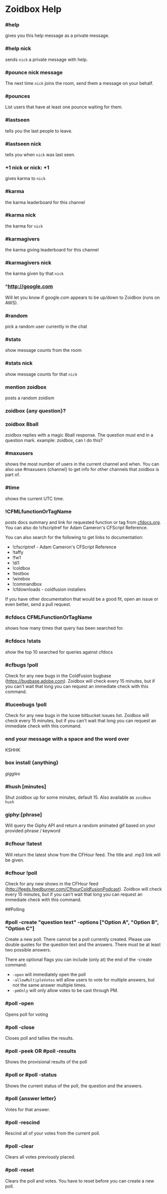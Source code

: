 # Zoidbox Help

### #help

gives you this help message as a private message.

### #help nick

sends `nick` a private message with help.

### #pounce nick message

The next time `nick` joins the room, send them a message on your behalf.

### #pounces

List users that have at least one pounce waiting for them.

### #lastseen

tells you the last people to leave.

### #lastseen nick

tells you when `nick` was last seen.

### +1 nick or nick: +1

gives karma to `nick`

### #karma

the karma leaderboard for this channel

### #karma nick

the karma for `nick`

### #karmagivers

the karma giving leaderboard for this channel

### #karmagivers nick

the karma given by that `nick`

### ^http://google.com

Will let you know if google.com appears to be up/down to Zoidbox (runs on AWS).

### #random

pick a random user currently in the chat

### #stats

show message counts from the room

### #stats nick

show message counts for that `nick`

### mention zoidbox

posts a random zoidism

### zoidbox {any question}?
### zoidbox 8ball

zoidbox replies with a magic 8ball response.  The question must end in a question mark. example: zoidbox, can I do this?

### #maxusers

shows the most number of users in the current channel and when.  You can also use #maxusers {channel} to get info for other channels that zoidbox is part of.

### #time

shows the current UTC time.

### !CFMLfunctionOrTagName

posts docs summary and link for requested function or tag from [cfdocs.org](http://cfdocs.org).  You can also do !cfscriptref for Adam Cameron's CFScript Reference.

You can also search for the following to get links to documentation:

- !cfscriptref - Adam Cameron's CFScript Reference
- !taffy
- !fw1
- !di1
- !coldbox
- !testbox
- !wirebox
- !commandbox
- !cfdownloads - coldfusion installers

If you have other documentation that would be a good fit, open an issue or even better, send a pull request.

### #cfdocs CFMLFunctionOrTagName

shows how many times that query has been searched for.

### #cfdocs !stats

show the top 10 searched for queries against cfdocs

### #cfbugs !poll

Check for any new bugs in the ColdFusion bugbase (https://bugbase.adobe.com). Zoidbox will check every 15 minutes, but if you can't wait that long you can request an immediate check with this command.

### #luceebugs !poll

Check for any new bugs in the lucee bitbucket issues list.  Zoidbox will check every 15 minutes, but if you can't wait that long you can request an immediate check with this command.

### end your message with a space and the word over

KSHHK

### box install {anything}

*giggles*

### #hush [minutes]

Shut zoidbox up for some minutes, default 15. Also available as `zoidbox hush`



### giphy:[phrase]

Will query the Giphy API and return a random animated gif based on your provided phrase / keyword

### #cfhour !latest

Will return the latest show from the CFHour feed. The title and .mp3 link will be given.

### #cfhour !poll

Check for any new shows in the CFHour feed (http://feeds.feedburner.com/CfhourColdfusionPodcast). Zoidbox will check every 15 minutes, but if you can't wait that long you can request an immediate check with this command.



##Polling

### #poll -create "question text" -options ["Option A", "Option B", "Option C"]

Create a new poll.  There cannot be a poll currently created.  Please use double quotes for the question text and the answers.  There must be at least two possible answers.

There are optional flags you can include (only at) the end of the -create command:

- ```-open``` will immediately open the poll
- ```-allowMultipleVotes``` will allow users to vote for multiple answers, but not the same answer multiple times.
- ```-pmOnly``` will only allow votes to be cast through PM.

### #poll -open

Opens poll for voting

### #poll -close

Closes poll and tallies the results.

### #poll -peek OR #poll -results

Shows the provisional results of the poll

### #poll or #poll -status

Shows the current status of the poll, the question and the answers.

### #poll {answer letter}

Votes for that answer.

### #poll -rescind

Rescind all of your votes from the current poll.

### #poll -clear

Clears all votes previously placed.

### #poll -reset

Clears the poll and votes.  You have to reset before you can create a new poll.
